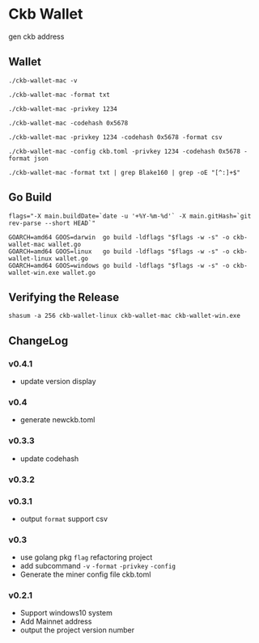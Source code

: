 # Ckb Wallet
gen ckb address

## Wallet

```
./ckb-wallet-mac -v

./ckb-wallet-mac -format txt

./ckb-wallet-mac -privkey 1234

./ckb-wallet-mac -codehash 0x5678

./ckb-wallet-mac -privkey 1234 -codehash 0x5678 -format csv

./ckb-wallet-mac -config ckb.toml -privkey 1234 -codehash 0x5678 -format json

```

`./ckb-wallet-mac -format txt | grep Blake160 | grep -oE "[^:]+$"`


## Go Build

```
flags="-X main.buildDate=`date -u '+%Y-%m-%d'` -X main.gitHash=`git rev-parse --short HEAD`"

GOARCH=amd64 GOOS=darwin  go build -ldflags "$flags -w -s" -o ckb-wallet-mac wallet.go
GOARCH=amd64 GOOS=linux   go build -ldflags "$flags -w -s" -o ckb-wallet-linux wallet.go
GOARCH=amd64 GOOS=windows go build -ldflags "$flags -w -s" -o ckb-wallet-win.exe wallet.go
```

## Verifying the Release

```
shasum -a 256 ckb-wallet-linux ckb-wallet-mac ckb-wallet-win.exe
```

## ChangeLog

### v0.4.1
- update version display

### v0.4
- generate newckb.toml

### v0.3.3
- update codehash

### v0.3.2

### v0.3.1
- output `format` support csv

### v0.3
- use golang pkg `flag` refactoring project
- add subcommand `-v` `-format` `-privkey` `-config`
- Generate the miner config file ckb.toml

### v0.2.1
- Support windows10 system
- Add Mainnet address
- output the project version number
